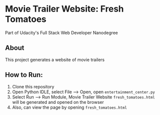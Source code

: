 # Movie Trailer Website: Fresh Tomatoes

Part of Udacity's Full Stack Web Developer Nanodegree 

## About

This project generates a website of movie trailers

## How to Run:

1. Clone this repository 
2. Open Python IDLE, select File --> Open, open `entertainment_center.py`
3. Select Run --> Run Module, Movie Trailer Website `fresh_tomatoes.html` will be generated and opened on the browser
4. Also, can view the page by opening `fresh_tomatoes.html` 
